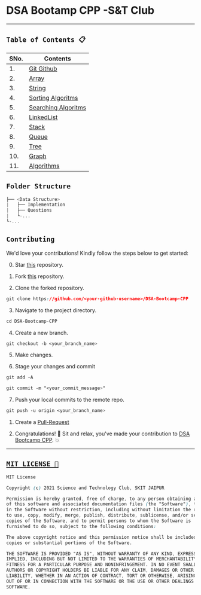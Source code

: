 # DSA Bootamp CPP -S&T Club
-----

## `Table of Contents 📋`
| SNo. | **Contents** |
| ---  | ------------ |
| 1.   | [Git Github](#1-Git-Github) |
| 2.   | [Array](#2-Array) |
| 3.   | [String](#3-String) |
| 4.   | [Sorting Algoritms](#4-SortingAlgoritms) |
| 5.   | [Searching Algoritms](#5-SearchingAlgorithms) |
| 6.   | [LinkedList](#6-LinkedList) |
| 7.   | [Stack](#7-Stack) |
| 8.   | [Queue](#8-Queue) |
| 9.   | [Tree](#9-Tree) |
| 10.   | [Graph](#10-Graph) |
| 11.   | [Algorithms](#11-Algorithms) |

## `Folder Structure`
```js
├── <Data Structure>
|   ├── Implementation 
|   ├── Questions
|   └-...
└-...
```

## `Contributing` 
We'd love your contributions! Kindly follow the steps below to get started:

0. Star <a href="https://github.com/snt-club/DSA-Bootcamp-CPP" title="this">this</a> repository.

1. Fork <a href="https://github.com/snt-club/DSA-Bootcamp-CPP" title="this">this</a> repository.

2. Clone the forked repository.
```css
git clone https://github.com/<your-github-username>/DSA-Bootcamp-CPP 
```
  
3. Navigate to the project directory.
```py
cd DSA-Bootcamp-CPP
```

4. Create a new branch.
```css
git checkout -b <your_branch_name>
```

5. Make changes.

6. Stage your changes and commit
```css
git add -A

git commit -m "<your_commit_message>"
```

7. Push your local commits to the remote repo.
```css
git push -u origin <your_branch_name>
```

1. Create a <a href="https://docs.github.com/en/github/collaborating-with-pull-requests/proposing-changes-to-your-work-with-pull-requests/creating-a-pull-request" title="Pull Request">Pull-Request</a> 

2. Congratulations! 🎉 Sit and relax, you've made your contribution to <a href="https://github.com/snt-club/DSA-Bootcamp-CPP" title="DSA-Bootcamp-CPP">DSA Bootcamp CPP</a>. 💥
---

## [`MIT LICENSE 📜`](https://github.com/snt-club/DSA-Bootcamp-CPP/blob/master/LICENSE)
```css
MIT License

Copyright (c) 2021 Science and Technology Club, SKIT JAIPUR

Permission is hereby granted, free of charge, to any person obtaining a copy
of this software and associated documentation files (the "Software"), to deal
in the Software without restriction, including without limitation the rights
to use, copy, modify, merge, publish, distribute, sublicense, and/or sell
copies of the Software, and to permit persons to whom the Software is
furnished to do so, subject to the following conditions:

The above copyright notice and this permission notice shall be included in all
copies or substantial portions of the Software.

THE SOFTWARE IS PROVIDED "AS IS", WITHOUT WARRANTY OF ANY KIND, EXPRESS OR
IMPLIED, INCLUDING BUT NOT LIMITED TO THE WARRANTIES OF MERCHANTABILITY,
FITNESS FOR A PARTICULAR PURPOSE AND NONINFRINGEMENT. IN NO EVENT SHALL THE
AUTHORS OR COPYRIGHT HOLDERS BE LIABLE FOR ANY CLAIM, DAMAGES OR OTHER
LIABILITY, WHETHER IN AN ACTION OF CONTRACT, TORT OR OTHERWISE, ARISING FROM,
OUT OF OR IN CONNECTION WITH THE SOFTWARE OR THE USE OR OTHER DEALINGS IN THE
SOFTWARE.
```

